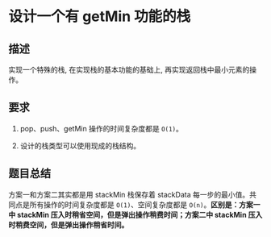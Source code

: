# 设计一个有 getMin 功能的栈

## 描述

实现一个特殊的栈, 在实现栈的基本功能的基础上, 再实现返回栈中最小元素的操作。

## 要求

1. pop、push、getMin 操作的时间复杂度都是 `O(1)`。

2. 设计的栈类型可以使用现成的栈结构。

## 题目总结

方案一和方案二其实都是用 stackMin 栈保存着 stackData 每一步的最小值。共同点是所有操作的时间复杂度都是 `O(1)`、空间复杂度都是 `O(n)`。**区别是：方案一中 stackMin 压入时稍省空间，但是弹出操作稍费时间；方案二中 stackMin 压入时稍费空间，但是弹出操作稍省时间。**
